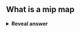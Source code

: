 ## What is a mip map
<details>
<summary><b>Reveal answer</b></summary>
Pre-calculated, downscaled versions of a texture, stored in a pyramid of different resolutions
</details>
